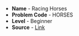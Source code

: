 - **Name** - Racing Horses 
- **Problem Code** - HORSES
- **Level** - Beginner
- **Source** - [Link](https://www.codechef.com/practice/PJASOR01/problems/HORSES)